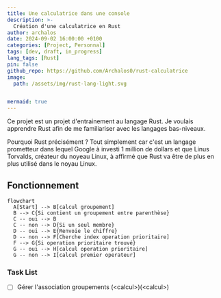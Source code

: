 ```yaml
---
title: Une calculatrice dans une console 
description: >-
  Création d'une calculatrice en Rust
author: archalos
date: 2024-09-02 16:00:00 +0100
categories: [Project, Personnal]
tags: [dev, draft, in_progress]
lang_tags: [Rust]
pin: false
github_repo: https://github.com/Archalos0/rust-calculatrice
image:
  path: /assets/img/rust-lang-light.svg


mermaid: true
---
```


Ce projet est un projet d'entrainement au langage Rust. Je voulais apprendre Rust afin de me familiariser avec les langages bas-niveaux.

Pourquoi Rust précisément ? Tout simplement car c'est un langage prometteur dans lequel Google à investi 1 million de dollars et que Linus Torvalds, créateur du noyeau Linux, à affirmé que Rust va être de plus en plus utilisé dans le noyau Linux.

## Fonctionnement
``` mermaid
flowchart
  A[Start] --> B[calcul groupement]
  B --> C{Si contient un groupement entre parenthèse}
  C -- oui --> B
  C -- non --> D{Si un seul membre} 
  D -- oui --> E{Renvoie le chiffre}
  D -- non --> F[Cherche index operation prioritaire]
  F --> G{Si operation prioritaire trouvé}
  G -- oui --> H[calcul operation prioritaire]
  G -- non --> I[calcul premier operateur]
```


### Task List

- [ ] Gérer l'association groupements (\<calcul\>)(\<calcul\>)
